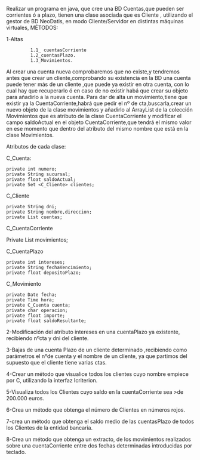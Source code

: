 Realizar un programa en java, que  cree una BD Cuentas,que pueden ser corrientes ó a plazo, tienen una clase asociada que es Cliente , utilizando el gestor  de BD NeoDatis, en modo Cliente/Servidor en distintas máquinas virtuales, 
MÉTODOS:

1-Altas 
  
             1.1_ cuentasCorriente 
             1.2_cuentasPlazo.   
             1.3_Movimientos.

Al crear una cuenta nueva comprobaremos que no existe,y tendremos antes que crear un cliente,comprobando su existencia en la BD una cuenta puede tener más de un cliente ,que puede ya existir en otra cuenta, con lo cual hay que recuperarlo ó en caso de no existir habá que crear su objeto para añadirlo a la nueva cuenta. Para dar de alta un movimiento,tiene que existir ya la CuentaCorriente,habrá que pedir el nº de cta,buscarla,crear un nuevo objeto de la clase movimientos y añadirlo al ArrayList de la colección  Movimientos que es atributo de la clase CuentaCorriente y modificar el campo saldoActual en el objeto CuentaCorriente,que tendrá el mismo valor en ese momento que dentro del atributo del mismo nombre que está en la clase Movimientos.

 Atributos de cada clase:

C_Cuenta:

    private int numero;
    private String sucursal;
    private float saldoActual;
    private Set <C_Cliente> clientes;

C_Cliente
    
    private String dni;
    private String nombre,direccion;
    private List cuentas;

C_CuentaCorriente

 Private List movimientos;

C_CuentaPlazo

    private int intereses;
    private String fechaVencimiento;
    private float depositoPlazo;

C_Movimiento

    private Date fecha;
    private Time hora;
    private C_Cuenta cuenta;
    private char operacion;
    private float importe;
    private float saldoResultante;

2-Modificación del atributo intereses en una cuentaPlazo ya existente, recibiendo nºcta y  dni del cliente.

3-Bajas  de una cuenta Plazo de un cliente determinado ,recibiendo como parámetros el nºde cuenta y el nombre de un cliente, ya que partimos del supuesto que el cliente tiene varias ctas.

4-Crear un método que visualice todos los clientes cuyo nombre empiece por C, utilizando la interfaz Icriterion.

5-Visualiza todos los Clientes cuyo saldo en la  cuentaCorriente sea >de  200.000 euros.

6-Crea un método que obtenga el número de Clientes en números rojos.

7-crea un método que obtenga el saldo medio de las cuentasPlazo de todos los Clientes de la entidad bancaria. 

8-Crea un método que obtenga un extracto, de los movimientos realizados sobre una cuentaCorriente entre dos fechas determinadas introducidas por teclado.
